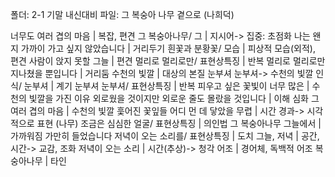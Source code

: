 폴더: 2-1 기말 내신대비
파일: 그 복숭아 나무 곁으로 (나희덕)

너무도 여러 겹의 마음			| 복잡, 편견
그 복숭아나무/ 그			| 지시어-> 집중: 초점화
나는 왠지 가까이 가고 싶지 않았습니다			| 거리두기
흰꽃과 분황꽃/ 모습			| 피상적 모습(외적), 편견
사람이 앉지 못할 그늘			| 편견
멀리로 멀리로만/ 표현상특징			| 반복
멀리로 멀리로만 지나쳤을 뿐입니다			| 거리둠
수천의 빛깔			| 대상의 본질
눈부셔 눈부셔-> 수천의 빛깔 인식/ 눈부셔			| 계기
눈부셔 눈부셔/ 표현상특징			| 반복
피우고 싶은 꽃빛이 너무 많은			| 수천의 빛깔을 가진 이유
외로웠을 것이지만 외로운 줄도 몰랐을 것입니다			| 이해 심화
그 여러 겹의 마음			| 수천의 빛깔
흧어진 꽃잎들 어디 먼 데 닿았을 무렵			| 시간 경과-> 시각적으로 표현
(나무) 조금은 심심한 얼굴/ 표현상특징			| 의인법
그 복숭아나무 그늘에서			| 가까워짐
가만히 들었습니다 저녁이 오는 소리를/ 표현상특징			| 도치
그늘, 저녁			| 공간, 시간-> 교감, 조화
저녁이 오는 소리			| 시간(추상)-> 청각
어조			| 경어체, 독백적 어조
복숭아나무			| 타인
